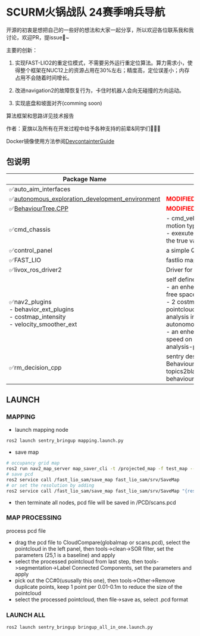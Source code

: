 # SCURM火锅战队 24赛季哨兵导航

开源的初衷是想把自己的一些好的想法和大家一起分享，所以欢迎各位联系我和我讨论，欢迎PR，提issue🫠~

主要的创新：

1. 实现FAST-LIO2的重定位模式，不需要另外运行重定位算法。算力需求小，使得整个框架在NUC12上的资源占用在30%左右；精度高，定位误差小；内存占用不会随着时间增长。

2. 改进navigation2的故障恢复行为，卡住时机器人会向无碰撞的方向运动。

3. 实现底盘和坡面对齐(comming soon)

算法框架和思路详见技术报告

作者：夏旗以及所有在开发过程中给予各种支持的前辈&同学们🌹🌹🌹

Docker镜像使用方法参阅[DevcontainterGuide](./DevcontainterGuide.md)

## 包说明

| Package Name | Description |
|--------------|-------------|
| ✅auto_aim_interfaces |  |
| ✅[autonomous_exploration_development_environment](https://github.com/HongbiaoZ/autonomous_exploration_development_environment) | <span style="color:red">**MODIFIED**</span> development env for cmu-series planner |
| ✅[BehaviourTree.CPP](https://github.com/BehaviorTree/BehaviorTree.CPP) | <span style="color:red">**MODIFIED**</span> BehaviourTree lib |
| ✅cmd_chassis | - cmd_vel to chassis_cmd for communication and motion type of the chassis <br> - exexute rotation command in chassis_link since the true value is unavailable |
| ✅control_panel | a simple Qt GUI for simulating referee system |
| ✅FAST_LIO | fastlio mapping |
| ✅livox_ros_driver2 | Driver for livox lidar |
| ✅nav2_plugins <br> - behavior_ext_plugins <br> - costmap_intensity <br> - velocity_smoother_ext | self defined nav2 plugins <br> - an enhenced back_up action that move toward free space <br> - 2 costmap_2d layer that use intensity filed of pointcloud msg rather than height (use with terrain analysis in autonomous_exploration_development_environment) <br> - an enhenced velocity smoother that increase the speed on slope automatically (use with terrain analysis-pathNorm) |
| ✅rm_decision_cpp | sentry desicion module based on BehaviourTree.CPP, implement nav2pose, topics2blackboard, anti_autoaim, attack etc. behaviours. |

## LAUNCH

### MAPPING

- launch mapping node

```bash
ros2 launch sentry_bringup mapping.launch.py
```

- save map

```bash
# occupancy grid map
ros2 run nav2_map_server map_saver_cli -t /projected_map -f test_map --fmt png
# save pcd
ros2 service call /fast_lio_sam/save_map fast_lio_sam/srv/SaveMap
# or set the resolution by adding 
ros2 service call /fast_lio_sam/save_map fast_lio_sam/srv/SaveMap "{resolution: 0.0}"
```

- then terminate all nodes, pcd file will be saved in /PCD/scans.pcd
    
### MAP PROCESSING

process pcd file
- drag the pcd file to CloudCompare(globalmap or scans.pcd), select the pointcloud in the left panel, then tools->clean->SOR filter, set the parameters (25,1 is a baseline) and apply
- select the processed pointcloud from last step, then tools->segmentation->Label Connected Components, set the parameters and apply
- pick out the CC#0(ususally this one), then tools->Other->Remove duplicate points, keep 1 point per 0.01-0.1m to reduce the size of the pointcloud
- select the processed pointcloud, then file->save as, select .pcd format

### LAUNCH ALL

```bash
ros2 launch sentry_bringup bringup_all_in_one.launch.py
```